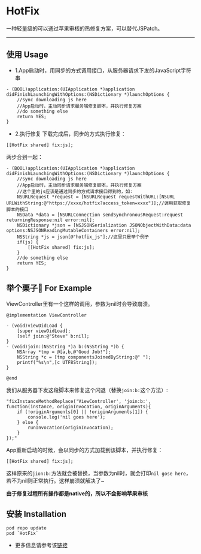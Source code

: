 # HotFix
一种轻量级的可以通过苹果审核的热修复方案，可以替代JSPatch。

-----------------------------------

## 使用 Usage

- 1.App启动时，用同步的方式调用接口，从服务器请求下发的JavaScript字符串

```
- (BOOL)application:(UIApplication *)application didFinishLaunchingWithOptions:(NSDictionary *)launchOptions {
    //sync downloading js here
    //App启动时，主动同步请求服务端修复脚本，并执行修复方案
    //do something else
    return YES;
}
```
- 2.执行修复
下载完成后，同步的方式执行修复：
```
[[HotFix shared] fix:js];
```

两步合到一起：
```
- (BOOL)application:(UIApplication *)application didFinishLaunchingWithOptions:(NSDictionary *)launchOptions {
    //sync downloading js here
    //App启动时，主动同步请求服务端修复脚本，并执行修复方案
    //这个里的js应该是通过同步的方式请求接口得到的，如:
    NSURLRequest *request = [NSURLRequest requestWithURL:[NSURL URLWithString:@"https://xxxx/hotfix?access_token=xxxx"]];//调用获取修复脚本的接口
    NSData *data = [NSURLConnection sendSynchronousRequest:request returningResponse:nil error:nil];
    NSDictionary *json = [NSJSONSerialization JSONObjectWithData:data options:NSJSONReadingMutableContainers error:nil];
    NSString *js = json[@"hotfix_js"];//这里只是举个例子
    if(js) {
        [[HotFix shared] fix:js];
    }
    //do something else
    return YES;
}
```

## 举个栗子🌰 For Example
ViewController里有一个这样的调用，参数为nil时会导致崩溃。
```
@implementation ViewController

- (void)viewDidLoad {
    [super viewDidLoad];
    [self join:@"Steve" b:nil];
}
- (void)join:(NSString *)a b:(NSString *)b {
    NSArray *tmp = @[a,b,@"Good Job!"];
    NSString *c = [tmp componentsJoinedByString:@" "];
    printf("%s\n",[c UTF8String]);
}

@end
```
我们从服务器下发这段脚本来修复这个闪退（替换`join:b:`这个方法）:
```
"fixInstanceMethodReplace('ViewController', 'join:b:', function(instance, originInvocation, originArguments){ 
    if (!originArguments[0] || !originArguments[1]) { 
        console.log('nil goes here'); 
    } else { 
        runInvocation(originInvocation); 
    } 
});"
```
App重新启动的时候，会以同步的方式加载到该脚本，并执行修复：
```
[[HotFix shared] fix:js];
```
这样原来的`jion:b:`方法就会被替换，当参数为nil时，就会打印`nil gose here`，若不为nil则正常执行。这样崩溃就解决了~

**由于修复过程所有操作都是native的，所以不会影响苹果审核**

## 安装 Installation

```
pod repo update
pod `HotFix`
```

- 更多信息请参考该[链接](http://limboy.me/tech/2018/03/04/ios-lightweight-hotfix.html)
